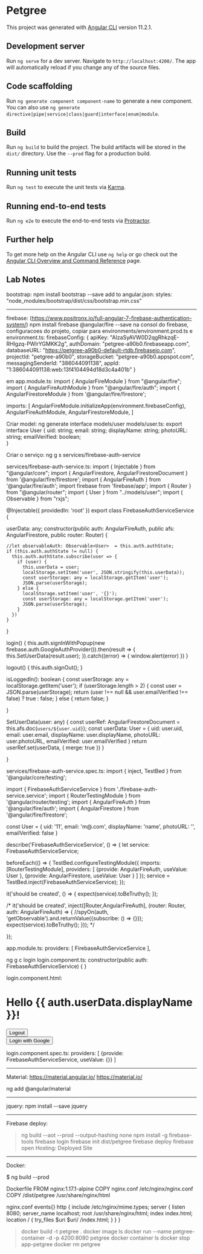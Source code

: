 # Petgree

This project was generated with [Angular CLI](https://github.com/angular/angular-cli) version 11.2.1.

## Development server

Run `ng serve` for a dev server. Navigate to `http://localhost:4200/`. The app will automatically reload if you change any of the source files.

## Code scaffolding

Run `ng generate component component-name` to generate a new component. You can also use `ng generate directive|pipe|service|class|guard|interface|enum|module`.

## Build

Run `ng build` to build the project. The build artifacts will be stored in the `dist/` directory. Use the `--prod` flag for a production build.

## Running unit tests

Run `ng test` to execute the unit tests via [Karma](https://karma-runner.github.io).

## Running end-to-end tests

Run `ng e2e` to execute the end-to-end tests via [Protractor](http://www.protractortest.org/).

## Further help

To get more help on the Angular CLI use `ng help` or go check out the [Angular CLI Overview and Command Reference](https://angular.io/cli) page.


## Lab Notes

bootstrap:
npm install bootstrap --save
add to angular.json: styles: "node_modules/bootstrap/dist/css/bootstrap.min.css"

-----------------------------------------------------------------------------------------------

firebase:
(https://www.positronx.io/full-angular-7-firebase-authentication-system/)
npm install firebase @angular/fire --save
na consol do firebase, configuracoes do projeto, copiar para environments/environment.prod.ts e environment.ts:
firebaseConfig: {
    apiKey: "AIzaSyAVW0D2qgRhkzqE-RHlgzq-PWlrYGMKK2g",
    authDomain: "petgree-a90b0.firebaseapp.com",
    databaseURL: "https://petgree-a90b0-default-rtdb.firebaseio.com",
    projectId: "petgree-a90b0",
    storageBucket: "petgree-a90b0.appspot.com",
    messagingSenderId: "386044091138",
    appId: "1:386044091138:web:13f4104494d18d3c4a401b"
  }

  em app.module.ts:
  import { AngularFireModule } from "@angular/fire";
import { AngularFireAuthModule } from "@angular/fire/auth";
import { AngularFirestoreModule } from '@angular/fire/firestore';

  imports: [
    AngularFireModule.initializeApp(environment.firebaseConfig),
    AngularFireAuthModule,
    AngularFirestoreModule,
  ]


Criar model:
ng generate interface models/user 
models/user.ts:
export interface User {
    uid: string;
    email: string;
    displayName: string;
    photoURL: string;
    emailVerified: boolean;    
}


Criar o serviço:
ng g s services/firebase-auth-service

services/firebase-auth-service.ts:
import { Injectable } from "@angular/core";
import { AngularFirestore, AngularFirestoreDocument } from '@angular/fire/firestore';
import { AngularFireAuth } from '@angular/fire/auth';
import firebase from 'firebase/app';
import { Router } from "@angular/router";
import { User } from "../models/user";
import { Observable } from "rxjs";

@Injectable({
  providedIn: 'root'
})
export class FirebaseAuthServiceService {

  userData: any;
  constructor(public auth: AngularFireAuth,
    public afs: AngularFirestore,
    public router: Router) {

    //let observableAuth: Observable<User>  = this.auth.authState;
    if (this.auth.authState != null) {
      this.auth.authState.subscribe(user => {
        if (user) {
          this.userData = user;
          localStorage.setItem('user', JSON.stringify(this.userData));
          const userStorage: any = localStorage.getItem('user');
          JSON.parse(userStorage);
        } else {
          localStorage.setItem('user', '{}');
          const userStorage: any = localStorage.getItem('user');
          JSON.parse(userStorage);
        }
      })
    }
  }


  login() {
    this.auth.signInWithPopup(new firebase.auth.GoogleAuthProvider()).then(result => {
      this.SetUserData(result.user);
    }).catch((error) => {
      window.alert(error)
    })
  }

  logout() {
    this.auth.signOut();
  }

  isLoggedIn(): boolean {
    const userStorage: any = localStorage.getItem('user');
    if (userStorage.length > 2) {
      const user = JSON.parse(userStorage);
      return (user !== null && user.emailVerified !== false) ? true : false;
    } else {
      return false;
    }

  }

  SetUserData(user: any) {
    const userRef: AngularFirestoreDocument<any> = this.afs.doc(`users/${user.uid}`);
    const userData: User = {
      uid: user.uid,
      email: user.email,
      displayName: user.displayName,
      photoURL: user.photoURL,
      emailVerified: user.emailVerified
    }
    return userRef.set(userData, {
      merge: true
    })
  }


}


services/firebase-auth-service.spec.ts:
import { inject, TestBed } from '@angular/core/testing';

import { FirebaseAuthServiceService } from './firebase-auth-service.service';
import { RouterTestingModule } from '@angular/router/testing';
import { AngularFireAuth } from '@angular/fire/auth';
import { AngularFirestore } from '@angular/fire/firestore';

const User = {
  uid: '11',
  email: 'm@.com',
  displayName: 'name',
  photoURL: '',
  emailVerified: false
}

describe('FirebaseAuthServiceService', () => {
  let service: FirebaseAuthServiceService;

  beforeEach(() => {
    TestBed.configureTestingModule({
      imports: [RouterTestingModule],
      providers: [ 
        {provide: AngularFireAuth, useValue: User },
        {provide: AngularFirestore, useValue: User }
      ]
    });
    service = TestBed.inject(FirebaseAuthServiceService);
  });


  it('should be created', ()  => {
    expect(service).toBeTruthy();
  });

  /*
  it('should be created', inject([Router,AngularFireAuth], (router: Router, auth: AngularFireAuth) => {
    //spyOn(auth, 'getObservable').and.returnValue({subscribe: () => {}});
    expect(service).toBeTruthy();
  }));
  */

});


app.module.ts:
  providers: [
    FirebaseAuthServiceService
  ],



ng g c login
login.component.ts:
constructor(public auth: FirebaseAuthServiceService) { }

login.component.html:
<div *ngIf="auth.isLoggedIn">
    <h1>Hello {{ auth.userData.displayName }}!</h1>
    <button (click)="auth.logout()">Logout</button>
</div>
<div *ngIf="!auth.isLoggedIn" class="login_block">
    <button mat-raised-button color="primary" (click)="auth.login()">Login with Google</button>
</div>

login.component.spec.ts:
      providers: [
        {provide: FirebaseAuthServiceService, useValue: {}}
      ]

-----------------------------------------------------------------------------------------------

Material:
https://material.angular.io/
https://material.io/

ng add @angular/material

-----------------------------------------------------------------------------------------------
jquery:
npm install --save jquery


-----------------------------------------------------------------------------------------------
Firebase deploy:
> ng build --aot --prod --output-hashing none
> npm install -g firebase-tools
> firebase login
> firebase init
	dist/petgree
> firebase deploy
> firebase open
	Hosting: Deployed Site

-----------------------------------------------------------------------------------------------

Docker:

$ ng build --prod

Dockerfile
FROM nginx:1.17.1-alpine
COPY nginx.conf /etc/nginx/nginx.conf
COPY /dist/petgree /usr/share/nginx/html


nginx.conf
events{}
http {
    include /etc/nginx/mime.types;
    server {
        listen 8080;
        server_name localhost;
        root /usr/share/nginx/html;
        index index.html;
        location / {
            try_files $uri $uri/ /index.html;
        }
    }
}


> docker build -t petgree .
> docker image ls
> docker run --name petgree-container -d -p 4200:8080 petgree
> docker container ls
> docker stop app-petgree
> docker rm petgree













